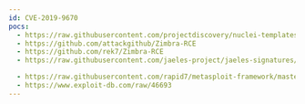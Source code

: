 ```yaml
---
id: CVE-2019-9670
pocs:
  - https://raw.githubusercontent.com/projectdiscovery/nuclei-templates/master/cves/2019/CVE-2019-9670.yaml
  - https://github.com/attackgithub/Zimbra-RCE
  - https://github.com/rek7/Zimbra-RCE
  - https://raw.githubusercontent.com/jaeles-project/jaeles-signatures/master/cves/zimbra-rce-cve-2019-9670.yaml

  - https://raw.githubusercontent.com/rapid7/metasploit-framework/master/modules/exploits/linux/http/zimbra_xxe_rce.rb
  - https://www.exploit-db.com/raw/46693
---
```

